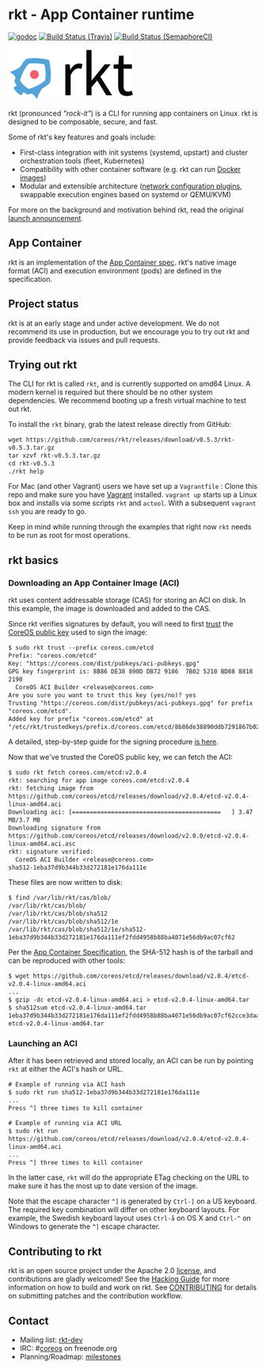 # rkt - App Container runtime

[![godoc](https://godoc.org/github.com/coreos/rkt?status.svg)](http://godoc.org/github.com/coreos/rkt)
[![Build Status (Travis)](https://travis-ci.org/coreos/rkt.png?branch=master)](https://travis-ci.org/coreos/rkt)
[![Build Status (SemaphoreCI)](https://semaphoreci.com/api/v1/projects/28468e19-4fd0-483e-9c29-6c8368661333/395211/badge.svg)](https://semaphoreci.com/coreos/rkt)

![rkt Logo](logos/rkt-horizontal-color.png)

rkt (pronounced _"rock-it"_) is a CLI for running app containers on Linux. rkt is designed to be composable, secure, and fast. 

Some of rkt's key features and goals include:
- First-class integration with init systems (systemd, upstart) and cluster orchestration tools (fleet, Kubernetes)
- Compatibility with other container software (e.g. rkt can run [Docker images](Documentation/running-docker-images.md))
- Modular and extensible architecture ([network configuration plugins](Documentation/networking.md), swappable execution engines based on systemd or QEMU/KVM)

For more on the background and motivation behind rkt, read the original [launch announcement](https://coreos.com/blog/rocket).

## App Container

rkt is an implementation of the [App Container spec](Documentation/app-container.md). rkt's native image format (ACI) and execution environment (pods) are defined in the specification.

## Project status

rkt is at an early stage and under active development. We do not recommend its use in production, but we encourage you to try out rkt and provide feedback via issues and pull requests.

## Trying out rkt

The CLI for rkt is called `rkt`, and is currently supported on amd64 Linux. A modern kernel is required but there should be no other system dependencies. We recommend booting up a fresh virtual machine to test out rkt.

To install the `rkt` binary, grab the latest release directly from GitHub:

```
wget https://github.com/coreos/rkt/releases/download/v0.5.3/rkt-v0.5.3.tar.gz
tar xzvf rkt-v0.5.3.tar.gz
cd rkt-v0.5.3
./rkt help
```

For Mac (and other Vagrant) users we have set up a `Vagrantfile` : Clone this repo and make sure you have [Vagrant](https://www.vagrantup.com/) installed. `vagrant up` starts up a Linux box and installs via some scripts `rkt` and `actool`. With a subsequent `vagrant ssh` you are ready to go.

Keep in mind while running through the examples that right now `rkt` needs to be run as root for most operations.

## rkt basics

### Downloading an App Container Image (ACI)

rkt uses content addressable storage (CAS) for storing an ACI on disk. In this example, the image is downloaded and added to the CAS.

Since rkt verifies signatures by default, you will need to first [trust](https://github.com/coreos/rkt/blob/master/Documentation/signing-and-verification-guide.md#establishing-trust) the [CoreOS public key](https://coreos.com/dist/pubkeys/aci-pubkeys.gpg) used to sign the image:

```
$ sudo rkt trust --prefix coreos.com/etcd
Prefix: "coreos.com/etcd"
Key: "https://coreos.com/dist/pubkeys/aci-pubkeys.gpg"
GPG key fingerprint is: 8B86 DE38 890D DB72 9186  7B02 5210 BD88 8818 2190
  CoreOS ACI Builder <release@coreos.com>
Are you sure you want to trust this key (yes/no)? yes
Trusting "https://coreos.com/dist/pubkeys/aci-pubkeys.gpg" for prefix "coreos.com/etcd".
Added key for prefix "coreos.com/etcd" at "/etc/rkt/trustedkeys/prefix.d/coreos.com/etcd/8b86de38890ddb7291867b025210bd8888182190"
```

A detailed, step-by-step guide for the signing procedure [is here](Documentation/getting-started-ubuntu-trusty.md#trust-the-coreos-signing-key).

Now that we've trusted the CoreOS public key, we can fetch the ACI:

```
$ sudo rkt fetch coreos.com/etcd:v2.0.4
rkt: searching for app image coreos.com/etcd:v2.0.4
rkt: fetching image from https://github.com/coreos/etcd/releases/download/v2.0.4/etcd-v2.0.4-linux-amd64.aci
Downloading aci: [==========================================   ] 3.47 MB/3.7 MB
Downloading signature from https://github.com/coreos/etcd/releases/download/v2.0.0/etcd-v2.0.4-linux-amd64.aci.asc
rkt: signature verified: 
  CoreOS ACI Builder <release@coreos.com>
sha512-1eba37d9b344b33d272181e176da111e
```

These files are now written to disk:

```
$ find /var/lib/rkt/cas/blob/
/var/lib/rkt/cas/blob/
/var/lib/rkt/cas/blob/sha512
/var/lib/rkt/cas/blob/sha512/1e
/var/lib/rkt/cas/blob/sha512/1e/sha512-1eba37d9b344b33d272181e176da111ef2fdd4958b88ba4071e56db9ac07cf62
```

Per the [App Container Specification](https://github.com/appc/spec/blob/master/SPEC.md#image-archives), the SHA-512 hash is of the tarball and can be reproduced with other tools:

```
$ wget https://github.com/coreos/etcd/releases/download/v2.0.4/etcd-v2.0.4-linux-amd64.aci
...
$ gzip -dc etcd-v2.0.4-linux-amd64.aci > etcd-v2.0.4-linux-amd64.tar
$ sha512sum etcd-v2.0.4-linux-amd64.tar
1eba37d9b344b33d272181e176da111ef2fdd4958b88ba4071e56db9ac07cf62cce3daaee03ebd92dfbb596fe7879938374c671ae768cd927bab7b16c5e432e8  etcd-v2.0.4-linux-amd64.tar
```

### Launching an ACI

After it has been retrieved and stored locally, an ACI can be run by pointing `rkt` at either the ACI's hash or URL.

```
# Example of running via ACI hash
$ sudo rkt run sha512-1eba37d9b344b33d272181e176da111e
...
Press ^] three times to kill container
```

```
# Example of running via ACI URL
$ sudo rkt run https://github.com/coreos/etcd/releases/download/v2.0.4/etcd-v2.0.4-linux-amd64.aci
...
Press ^] three times to kill container
```

In the latter case, `rkt` will do the appropriate ETag checking on the URL to make sure it has the most up to date version of the image.

Note that the escape character ```^]``` is generated by ```Ctrl-]``` on a US keyboard. The required key combination will differ on other keyboard layouts. For example, the Swedish keyboard layout uses ```Ctrl-å``` on OS X and ```Ctrl-^``` on Windows to generate the ```^]``` escape character.

## Contributing to rkt

rkt is an open source project under the Apache 2.0 [license](LICENSE), and contributions are gladly welcomed!
See the [Hacking Guide](Documentation/hacking.md) for more information on how to build and work on rkt.
See [CONTRIBUTING](CONTRIBUTING.md) for details on submitting patches and the contribution workflow.

## Contact

- Mailing list: [rkt-dev](https://groups.google.com/forum/?hl=en#!forum/rkt-dev)
- IRC: #[coreos](irc://irc.freenode.org:6667/#coreos) on freenode.org
- Planning/Roadmap: [milestones](https://github.com/coreos/rkt/milestones)
